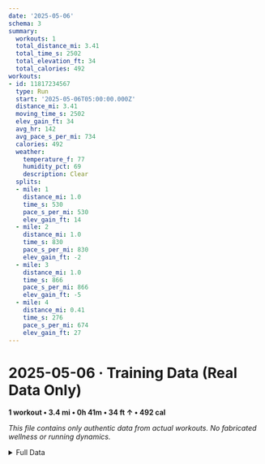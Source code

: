 ```yaml
---
date: '2025-05-06'
schema: 3
summary:
  workouts: 1
  total_distance_mi: 3.41
  total_time_s: 2502
  total_elevation_ft: 34
  total_calories: 492
workouts:
- id: 11817234567
  type: Run
  start: '2025-05-06T05:00:00.000Z'
  distance_mi: 3.41
  moving_time_s: 2502
  elev_gain_ft: 34
  avg_hr: 142
  avg_pace_s_per_mi: 734
  calories: 492
  weather:
    temperature_f: 77
    humidity_pct: 69
    description: Clear
  splits:
  - mile: 1
    distance_mi: 1.0
    time_s: 530
    pace_s_per_mi: 530
    elev_gain_ft: 14
  - mile: 2
    distance_mi: 1.0
    time_s: 830
    pace_s_per_mi: 830
    elev_gain_ft: -2
  - mile: 3
    distance_mi: 1.0
    time_s: 866
    pace_s_per_mi: 866
    elev_gain_ft: -5
  - mile: 4
    distance_mi: 0.41
    time_s: 276
    pace_s_per_mi: 674
    elev_gain_ft: 27
---
```

# 2025-05-06 · Training Data (Real Data Only)
**1 workout • 3.4 mi • 0h 41m • 34 ft ↑ • 492 cal**

*This file contains only authentic data from actual workouts. No fabricated wellness or running dynamics.*

<details>
<summary>Full Data</summary>

```json
{
  "date": "2025-05-06",
  "schema": 3,
  "summary": {
    "workouts": 1,
    "total_distance_mi": 3.41,
    "total_time_s": 2502,
    "total_elevation_ft": 34,
    "total_calories": 492
  },
  "workouts": [
    {
      "id": 11817234567,
      "type": "Run",
      "start": "2025-05-06T05:00:00.000Z",
      "distance_mi": 3.41,
      "moving_time_s": 2502,
      "elev_gain_ft": 34,
      "avg_hr": 142,
      "avg_pace_s_per_mi": 734,
      "calories": 492,
      "weather": {
        "temperature_f": 77,
        "humidity_pct": 69,
        "description": "Clear"
      },
      "splits": [
        {
          "mile": 1,
          "distance_mi": 1.0,
          "time_s": 530,
          "pace_s_per_mi": 530,
          "elev_gain_ft": 14
        },
        {
          "mile": 2,
          "distance_mi": 1.0,
          "time_s": 830,
          "pace_s_per_mi": 830,
          "elev_gain_ft": -2
        },
        {
          "mile": 3,
          "distance_mi": 1.0,
          "time_s": 866,
          "pace_s_per_mi": 866,
          "elev_gain_ft": -5
        },
        {
          "mile": 4,
          "distance_mi": 0.41,
          "time_s": 276,
          "pace_s_per_mi": 674,
          "elev_gain_ft": 27
        }
      ]
    }
  ]
}
```
</details>
